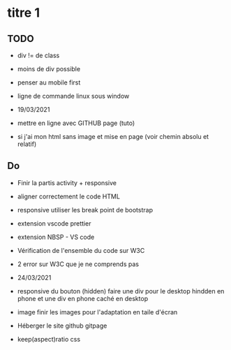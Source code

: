 # titre 1


## TODO

* div != de class
* moins de div possible
* penser au mobile first
* ligne de commande linux sous window

* 19/03/2021

* mettre en ligne avec GITHUB page (tuto)
* si j'ai mon html sans image et mise en page (voir chemin absolu et relatif)

## Do

* Finir la partis activity + responsive
* aligner correctement le code HTML
* responsive utiliser les break point de bootstrap
* extension vscode prettier
* extension NBSP - VS code
* Vérification de l'ensemble du code sur W3C
* 2 error sur W3C que je ne comprends pas


* 24/03/2021
* responsive du bouton (hidden) faire une div pour le desktop hindden en phone et une div en phone caché en desktop
* image finir les images pour l'adaptation en taile d'écran
* Héberger le site github gitpage

* keep(aspect)ratio css